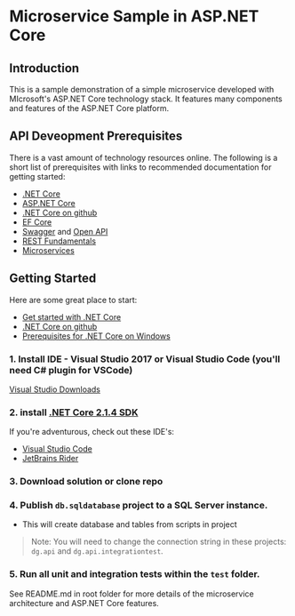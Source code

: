 # Microservice Sample in ASP.NET Core

## Introduction

This is a sample demonstration of a simple microservice developed with MIcrosoft's  ASP.NET Core technology stack. It features many components and features of the ASP.NET Core platform.

##  API Deveopment Prerequisites

There is a vast amount of technology resources online. The following is a short list of prerequisites with links to recommended documentation for getting started:

- [.NET Core](https://msdn.microsoft.com/en-us/library/dn878908(v=vs.110).aspx)
- [ASP.NET Core](https://docs.microsoft.com/en-us/aspnet/core/ "ASP.NET Core is a new open-source and cross-platform framework for building modern cloud based internet connected applications, such as web apps, IoT apps and mobile backends")
- [.NET Core on github](https://dotnet.github.io/)
- [EF Core](https://docs.microsoft.com/en-us/aspnet/core/data/ef-mvc/intro "Core Entity Framework")
- [Swagger](http://swagger.io/)  and [Open API](https://github.com/OAI/OpenAPI-Specification)
- [REST Fundamentals](https://code.tutsplus.com/tutorials/a-beginners-guide-to-http-and-rest--net-16340)
- [Microservices](https://martinfowler.com/articles/microservices.html "Microservices overview by Martin Fowler")

## Getting Started

Here are some great place to start: 
- [Get started with .NET Core](https://docs.microsoft.com/en-us/dotnet/core/get-started)
- [.NET Core on github](https://dotnet.github.io/)
- [Prerequisites for .NET Core on Windows](https://docs.microsoft.com/en-us/dotnet/core/windows-prerequisites?tabs=netcore2x)

### 1.  Install IDE - Visual Studio 2017 or Visual Studio Code (you'll need C# plugin for VSCode)

[Visual Studio Downloads](https://www.visualstudio.com/downloads/)

### 2. install [.NET Core 2.1.4 SDK](https://www.microsoft.com/net/download/all)

 If you're adventurous, check out these IDE's:
- [Visual Studio Code](https://code.visualstudio.com/)
- [JetBrains Rider](https://www.jetbrains.com/rider/download/)

### 3. Download solution or clone repo

### 4. Publish `db.sqldatabase` project to a SQL Server instance. 
- This will create database and tables from scripts in project
>Note: You will need to change the connection string in these projects:  `dg.api` and `dg.api.integrationtest`.

### 5. Run all unit and integration tests within the `test` folder.

See README.md in root folder for more details of the microservice architecture and ASP.NET Core features.


